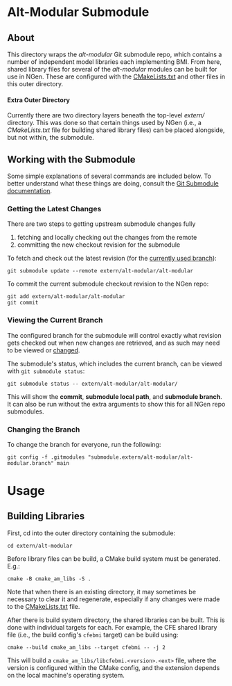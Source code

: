 # Alt-Modular Submodule

## About

This directory wraps the *alt-modular* Git submodule repo, which contains a number of independent model libraries each implementing BMI.  From here, shared library files for several of the *alt-modular* modules can be built for use in NGen.  These are configured with the [CMakeLists.txt](CMakeLists.txt) and other files in this outer directory.

#### Extra Outer Directory

Currently there are two directory layers beneath the top-level *extern/* directory.  This was done so that certain things used by NGen (i.e., a *CMakeLists.txt* file for building shared library files) can be placed alongside, but not within, the submodule.

## Working with the Submodule

Some simple explanations of several commands are included below.  To better understand what these things are doing, consult the [Git Submodule documentation](https://git-scm.com/book/en/v2/Git-Tools-Submodules). 

### Getting the Latest Changes

There are two steps to getting upstream submodule changes fully 
  1. fetching and locally checking out the changes from the remote
  2. committing the new checkout revision for the submodule

To fetch and check out the latest revision (for the [currently used branch](#viewing-the-current-branch)):

    git submodule update --remote extern/alt-modular/alt-modular

To commit the current submodule checkout revision to the NGen repo:

    git add extern/alt-modular/alt-modular
    git commit

### Viewing the Current Branch

The configured branch for the submodule will control exactly what revision gets checked out when new changes are retrieved, and as such may need to be viewed or [changed](#changing-the-branch).  

The submodule's status, which includes the current branch, can be viewed with `git submodule status`:

    git submodule status -- extern/alt-modular/alt-modular/

This will show the **commit**, **submodule local path**, and **submodule branch**.  It can also be run without the extra arguments to show this for all NGen repo submodules.

### Changing the Branch

To change the branch for everyone, run the following:

    git config -f .gitmodules "submodule.extern/alt-modular/alt-modular.branch" main

# Usage

## Building Libraries

First, cd into the outer directory containing the submodule:

    cd extern/alt-modular

Before library files can be build, a CMake build system must be generated.  E.g.:

    cmake -B cmake_am_libs -S .

Note that when there is an existing directory, it may sometimes be necessary to clear it and regenerate, especially if any changes were made to the [CMakeLists.txt](CMakeLists.txt) file.

After there is build system directory, the shared libraries can be built.  This is done with individual targets for each. For example, the CFE shared library file (i.e., the build config's `cfebmi` target) can be build using:

    cmake --build cmake_am_libs --target cfebmi -- -j 2

This will build a `cmake_am_libs/libcfebmi.<version>.<ext>` file, where the version is configured within the CMake config, and the extension depends on the local machine's operating system.    
